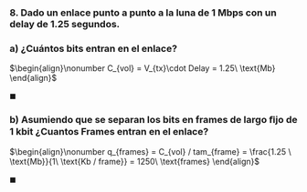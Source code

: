 ### 8. Dado un enlace punto a punto a la luna de $1$ Mbps con un delay de $1.25$ segundos.

### a) ¿Cuántos bits entran en el enlace?

$\begin{align}\nonumber
    C_{vol} = V_{tx}\cdot Delay = 1.25\ \text{Mb}
\end{align}$

$\blacksquare$

### b) Asumiendo que se separan los bits en frames de largo ﬁjo de $1$ kbit ¿Cuantos Frames entran en el enlace?

$\begin{align}\nonumber
    q_{frames} = C_{vol} / tam_{frame} = \frac{1.25 \ \text{Mb}}{1\ \text{Kb / frame}} = 1250\ \text{frames}
\end{align}$

$\blacksquare$
